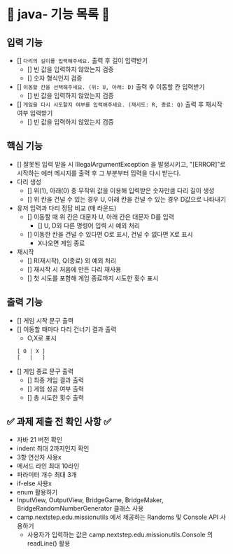 # 📝 java- 기능 목록 📝

## 입력 기능

- [] `다리의 길이를 입력해주세요.` 출력 후 길이 입력받기
    - [] 빈 값을 입력하지 않았는지 검증
    - [] 숫자 형식인지 검증
- [] `이동할 칸을 선택해주세요. (위: U, 아래: D)` 출력 후 이동할 칸 입력받기
    - [] 빈 값을 입력하지 않았는지 검증
- [] `게임을 다시 시도할지 여부를 입력해주세요. (재시도: R, 종료: Q)` 출력 후 재시작여부 입력받기
    - [] 빈 값을 입력하지 않았는지 검증

## 핵심 기능

- [] 잘못된 입력 받을 시 IllegalArgumentException 을 발생시키고,
  "[ERROR]"로 시작하는 에러 메시지를 출력 후 그 부분부터 입력을 다시 받는다.
- 다리 생성
    - [] 위(1), 아래(0) 중 무작위 값을 이용해 입력받은 숫자만큼 다리 길이 생성
    - [] 위 칸을 건널 수 있는 경우 U, 아래 칸을 건널 수 있는 경우 D값으로 나타내기
- 유저 입력과 다리 정답 비교 (매 라운드)
    - [] 이동할 때 위 칸은 대문자 U, 아래 칸은 대문자 D를 입력
        - [] U, D외 다른 명령어 입력 시 예외 처리
    - [] 이동한 칸을 건널 수 있다면 O로 표시, 건널 수 없다면 X로 표시
        - X나오면 게임 종료
- 재시작
    - [] R(재시작), Q(종료) 외 예외 처리
    - [] 재시작 시 처음에 만든 다리 재사용
    - [] 첫 시도를 포함해 게임 종료까지 시도한 횟수 표시

## 출력 기능

- [] 게임 시작 문구 출력
- [] 이동할 때마다 다리 건너기 결과 출력
    - O,X로 표시
  ```
  [ O | X ]
  [   |   ]
  ```
- [] 게임 종료 문구 출력
    - [] 최종 게임 결과 출력
    - [] 게임 성공 여부 출력
    - [] 총 시도한 횟수 출력

## ✅ 과제 제출 전 확인 사항 ✅

- 자바 21 버전 확인
- indent 최대 2까지인지 확인
- 3항 연산자 사용x
- 메서드 라인 최대 10라인
- 파라미터 개수 최대 3개
- if-else 사용x
- enum 활용하기
- InputView, OutputView, BridgeGame, BridgeMaker, BridgeRandomNumberGenerator 클래스 사용
- camp.nextstep.edu.missionutils 에서 제공하는 Randoms 및 Console API 사용하기
    - 사용자가 입력하는 값은 camp.nextstep.edu.missionutils.Console 의 readLine() 활용
